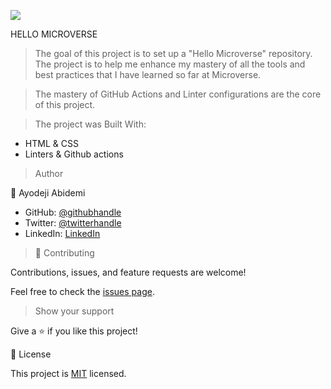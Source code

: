 ![](https://img.shields.io/badge/Microverse-blueviolet)

HELLO MICROVERSE

> The goal of this project is to set up a "Hello Microverse" repository. The project is to help me enhance my mastery of all the tools and best practices that I have learned so far at Microverse.

> The mastery of GitHub Actions and Linter configurations are the core of this project.

> The project was Built With:

- HTML & CSS
- Linters & Github actions

> Author

👤 Ayodeji Abidemi

- GitHub: [@githubhandle](https://github.com/demix007)
- Twitter: [@twitterhandle](https://twitter.com/Dat_dope_demix)
- LinkedIn: [LinkedIn](https://linkedin.com/in/ayodeji-abidemi-b76935218)

> 🤝 Contributing

Contributions, issues, and feature requests are welcome!

Feel free to check the [issues page](https://github.com/demix007/HELLO_MICROVERSE_PROJECT/issues).

> Show your support

Give a ⭐️ if you like this project!

📝 License

This project is [MIT](./MIT.md) licensed.
